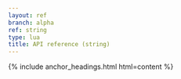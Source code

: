 ```yaml
---
layout: ref
branch: alpha
ref: string
type: lua
title: API reference (string)
---
```

{% include anchor_headings.html html=content %}